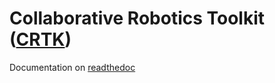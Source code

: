 
# Collaborative Robotics Toolkit ([CRTK](https://github.com/collaborative-robotics/documentation/wiki))

Documentation on [readthedoc](https://crtk-robotics.readthedocs.io)
